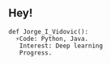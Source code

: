 ## Hey!
```Pyhton
def Jorge_I_Vidovic():
  ⚡Code: Python, Java.
   Interest: Deep learning
   Progress.
```


<!--
**Jorge-I-Vidovic/Jorge-I-Vidovic** is a ✨ _special_ ✨ repository because its `README.md` (this file) appears on your GitHub profile.

Here are some ideas to get you started:

- 🔭 I’m currently working on ...
- 🌱 I’m currently learning ...
- 👯 I’m looking to collaborate on ...
- 🤔 I’m looking for help with ...
- 💬 Ask me about ...
- 📫 How to reach me: ...
- 😄 Pronouns: ...
- ⚡ Fun fact: ...
-->
